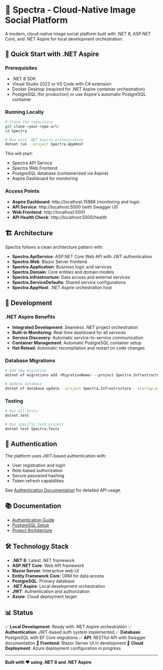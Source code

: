 # 🌟 Spectra - Cloud-Native Image Social Platform

A modern, cloud-native image social platform built with .NET 8, ASP.NET Core, and .NET Aspire for local development orchestration.

## 🚀 Quick Start with .NET Aspire

### Prerequisites
- .NET 8 SDK
- Visual Studio 2022 or VS Code with C# extension
- Docker Desktop (required for .NET Aspire container orchestration)
- PostgreSQL (for production) or use Aspire's automatic PostgreSQL container

### Running Locally
```bash
# Clone the repository
git clone <your-repo-url>
cd Spectra

# Run with .NET Aspire orchestration
dotnet run --project Spectra.AppHost
```

This will start:
- Spectra API Service
- Spectra Web Frontend
- PostgreSQL database (containerized via Aspire)
- Aspire Dashboard for monitoring

### Access Points
- **Aspire Dashboard**: http://localhost:15888 (monitoring and logs)
- **API Service**: http://localhost:5000 (with Swagger UI)
- **Web Frontend**: http://localhost:5001
- **API Health Check**: http://localhost:5000/health

## 🏗️ Architecture

Spectra follows a clean architecture pattern with:

- **Spectra.ApiService**: ASP.NET Core Web API with JWT authentication
- **Spectra.Web**: Blazor Server frontend
- **Spectra.Application**: Business logic and services
- **Spectra.Domain**: Core entities and domain models
- **Spectra.Infrastructure**: Data access and external services
- **Spectra.ServiceDefaults**: Shared service configurations
- **Spectra.AppHost**: .NET Aspire orchestration host

## 🔧 Development

### .NET Aspire Benefits
- **Integrated Development**: Seamless .NET project orchestration
- **Built-in Monitoring**: Real-time dashboard for all services
- **Service Discovery**: Automatic service-to-service communication
- **Container Management**: Automatic PostgreSQL container setup
- **Hot Reload**: Automatic recompilation and restart on code changes

### Database Migrations
```bash
# Add new migration
dotnet ef migrations add <MigrationName> --project Spectra.Infrastructure --startup-project Spectra.ApiService

# Update database
dotnet ef database update --project Spectra.Infrastructure --startup-project Spectra.ApiService
```

### Testing
```bash
# Run all tests
dotnet test

# Run specific test project
dotnet test Spectra.Tests
```

## 🔐 Authentication

The platform uses JWT-based authentication with:
- User registration and login
- Role-based authorization
- Secure password hashing
- Token refresh capabilities

See [Authentication Documentation](README-Authentication.md) for detailed API usage.

## 📚 Documentation

- [Authentication Guide](README-Authentication.md)
- [PostgreSQL Setup](docs/PostgreSQL-Setup.md)
- [Project Architecture](docs/02_architecture_and_design/)

## 🛠️ Technology Stack

- **.NET 8**: Latest .NET framework
- **ASP.NET Core**: Web API framework
- **Blazor Server**: Interactive web UI
- **Entity Framework Core**: ORM for data access
- **PostgreSQL**: Primary database
- **.NET Aspire**: Local development orchestration
- **JWT**: Authentication and authorization
- **Azure**: Cloud deployment target

## 📊 Status

✅ **Local Development**: Ready with .NET Aspire orchestration
✅ **Authentication**: JWT-based auth system implemented
✅ **Database**: PostgreSQL with EF Core migrations
✅ **API**: RESTful API with Swagger documentation
🚧 **Frontend**: Blazor Server UI in development
🚧 **Cloud Deployment**: Azure deployment configuration in progress

---

**Built with ❤️ using .NET 8 and .NET Aspire**